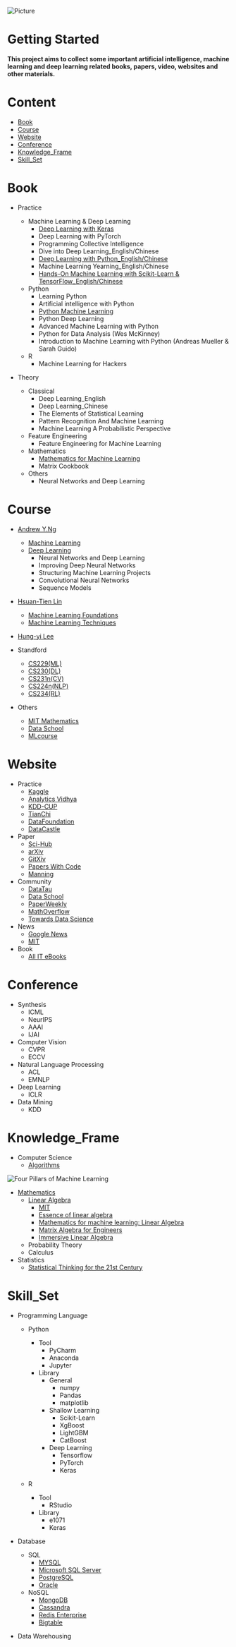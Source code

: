 ![Picture](https://github.com/pku-H2R/AI-ML-DL-Material/blob/master/Picture/AI-ML-DL.png)
   
# Getting Started 

**This project aims to collect some important artificial intelligence, machine learning and deep learning related books, papers, video, websites and other materials.**

   
# Content
* [Book](#Book)
* [Course](#Course)
* [Website](#Website)
* [Conference](#Conference)
* [Knowledge_Frame](#Knowledge_Frame)
* [Skill_Set](#Skill_Set)



# Book

* Practice
    *  Machine Learning & Deep Learning
       *  [Deep Learning with Keras](https://github.com/PacktPublishing/Deep-Learning-with-Keras)
       *  Deep Learning with PyTorch
       *  Programming Collective Intelligence 
       *  Dive into Deep Learning_English/Chinese
       *  [Deep Learning with Python_English/Chinese](https://github.com/fchollet/deep-learning-with-python-notebooks)
       *  Machine Learning Yearning_English/Chinese 
       *  [Hands-On Machine Learning with Scikit-Learn & TensorFlow_English/Chinese](https://github.com/RedstoneWill/Hands-On-Machine-Learning-with-Sklearn-TensorFlow/blob/master/README.md)
    *  Python
       * Learning Python
       * Artificial intelligence with Python
       * [Python Machine Learning](https://github.com/rasbt/python-machine-learning-book-2nd-edition)
       * Python Deep Learning
       * Advanced Machine Learning with Python
       * Python for Data Analysis (Wes McKinney)
       * Introduction to Machine Learning with Python (Andreas Mueller & Sarah Guido)
    *  R
       * Machine Learning for Hackers
    

* Theory
    * Classical
        * Deep Learning_English
        * Deep Learning_Chinese
        * The Elements of Statistical Learning
        * Pattern Recognition And Machine Learning
        * Machine Learning A Probabilistic Perspective
    * Feature Engineering
        * Feature Engineering for Machine Learning
    * Mathematics
        * [Mathematics for Machine Learning](https://github.com/pku-H2R/AI-ML-DL-Material/blob/master/Book/Theory/mathematics/Mathematics%20for%20Machine%20Learning.pdf)
        * Matrix Cookbook
    * Others
        * Neural Networks and Deep Learning

# Course

*  [Andrew Y.Ng](https://www.deeplearning.ai/deep-learning-specialization/)
    *  [Machine Learning](https://study.163.com/course/introduction.htm?courseId=1004570029&_trace_c_p_k2_=f8135eba8b2a4655a992989a04a6ef1a)
    *  [Deep Learning](https://mooc.study.163.com/smartSpec/detail/1001319001.htm)
         *  Neural Networks and Deep Learning
         *  Improving Deep Neural Networks
         *  Structuring Machine Learning Projects
         *  Convolutional Neural Networks
         *  Sequence Models
    
* [Hsuan-Tien Lin](https://www.csie.ntu.edu.tw/~htlin/)
    * [Machine Learning Foundations](https://www.bilibili.com/video/av1624332?from=search&seid=4625598210232104722)
    * [Machine Learning Techniques](https://www.bilibili.com/video/av12469267/)

* [Hung-yi Lee](http://speech.ee.ntu.edu.tw/~tlkagk/)

* Standford
    * [CS229(ML)](http://cs229.stanford.edu/)
    * [CS230(DL)](https://web.stanford.edu/class/cs230/)
    * [CS231n(CV)](http://cs231n.stanford.edu/)
    * [CS224n(NLP)](https://web.stanford.edu/class/cs224n/index.html)
    * [CS234(RL)](http://web.stanford.edu/class/cs234/index.html)
 
 * Others
    * [MIT Mathematics](https://ocw.mit.edu/courses/mathematics/)
    * [Data School](https://www.youtube.com/dataschool)
    * [MLcourse](https://mlcourse.ai/)


# Website

* Practice
    * [Kaggle](https://www.kaggle.com/)
    * [Analytics Vidhya](https://www.analyticsvidhya.com/)
    * [KDD-CUP](https://www.kdd.org/kdd-cup?from=www.mlhub123.com)
    * [TianChi](https://tianchi.aliyun.com/home/?from=www.mlhub123.com)
    * [DataFoundation](https://www.datafountain.cn/#/?from=www.mlhub123.com)
    * [DataCastle](http://www.pkbigdata.com/?from=www.mlhub123.com)
* Paper
    * [Sci-Hub](https://sci-hub.tw/)
    * [arXiv](https://arxiv.org)
    * [GitXiv](http://www.gitxiv.com/?from=www.mlhub123.com)
    * [Papers With Code](https://paperswithcode.com/?from=www.mlhub123.com)
    * [Manning](https://www.manning.com/)
* Community
    * [DataTau](https://www.datatau.com/?from=www.mlhub123.com)
    * [Data School](https://www.dataschool.io/)
    * [PaperWeekly](http://www.paperweekly.site/?from=www.mlhub123.com)
    * [MathOverflow](https://mathoverflow.net/?from=www.mlhub123.com)
    * [Towards Data Science](https://towardsdatascience.com/)
* News
    * [Google News](https://news.google.com/topics/CAAqIggKIhxDQkFTRHdvSkwyMHZNREZvZVdoZkVnSmxiaWdBUAE?hl=en-US&gl=US&ceid=US%3Aen)
    * [MIT](http://news.mit.edu/topic/machine-learning?from=www.mlhub123.com)
* Book
    * [All IT eBooks](http://www.allitebooks.com/) 

# Conference

* Synthesis
    * ICML
    * NeurIPS
    * AAAI
    * IJAI
* Computer Vision
    * CVPR
    * ECCV
* Natural Language Processing
    * ACL
    * EMNLP
* Deep Learning
    * ICLR
* Data Mining
    * KDD

# Knowledge_Frame

* Computer Science
    * [Algorithms](https://github.com/jeffgerickson/algorithms)
    
    
    
![Four Pillars of Machine Learning](https://github.com/pku-H2R/AI-ML-DL-Material/blob/master/Picture/mathematics%20for%20machine%20learning.PNG)
* [Mathematics](https://mml-book.github.io/)
    * [Linear Algebra](http://math.mit.edu/~gs/learningfromdata/)
      * [MIT](http://open.163.com/special/opencourse/daishu.html)
      * [Essence of linear algebra](https://www.bilibili.com/video/av5987715)
      * [Mathematics for machine learning: Linear Algebra](https://www.coursera.org/learn/linear-algebra-machine-learning?ranMID=40328&ranEAID=9IqCvd3EEQc&ranSiteID=9IqCvd3EEQc-Lb0s3Sjt9SGydCvG2lkT1Q&siteID=9IqCvd3EEQc-Lb0s3Sjt9SGydCvG2lkT1Q&utm_content=10&utm_medium=partners&utm_source=linkshare&utm_campaign=9IqCvd3EEQc)
      * [Matrix Algebra for Engineers](https://www.coursera.org/learn/matrix-algebra-engineers?ranMID=40328&ranEAID=9IqCvd3EEQc&ranSiteID=9IqCvd3EEQc-6Qf0oOtbWYGZKSt_vfQHMQ&siteID=9IqCvd3EEQc-6Qf0oOtbWYGZKSt_vfQHMQ&utm_content=10&utm_medium=partners&utm_source=linkshare&utm_campaign=9IqCvd3EEQc)
      * [Immersive Linear Algebra](http://immersivemath.com/ila/index.html)
    * Probability Theory
    * Calculus
 * Statistics
    * [Statistical Thinking for the 21st Century](http://statsthinking21.org/)
 
# Skill_Set

* Programming Language
     * Python
         * Tool
            * PyCharm
            * Anaconda
            * Jupyter
         * Library
            * General
               * numpy
               * Pandas
               * matplotlib
            * Shallow Learning 
               * Scikit-Learn
               * XgBoost
               * LightGBM
               * CatBoost
            * Deep Learning
               * Tensorflow
               * PyTorch
               * Keras
            
     * R
         * Tool
            * RStudio
         * Library
            * e1071
            * Keras
     
* Database
     * SQL
         * [MYSQL](http://www.mysqltutorial.org/)
         * [Microsoft SQL Server](https://www.tutorialspoint.com/ms_sql_server/)
         * [PostgreSQL](http://www.postgresqltutorial.com/)
         * [Oracle](https://livesql.oracle.com/apex/f?p=590:1000)
     * NoSQL
         * [MongoDB](https://university.mongodb.com/courses/catalog)
         * [Cassandra](https://www.tutorialspoint.com/cassandra/index.htm)
         * [Redis Enterprise](https://university.redislabs.com/)
         * [Bigtable](https://www.coursera.org/learn/gcp-fundamentals)
     
* Data Warehousing

